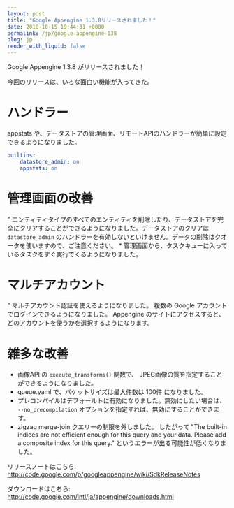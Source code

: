 ```yaml
---
layout: post
title: "Google Appengine 1.3.8リリースされました！"
date: 2010-10-15 19:44:31 +0000
permalink: /jp/google-appengine-138
blog: jp
render_with_liquid: false
---
```


Google Appengine 1.3.8 がリリースされました！

今回のリリースは、いろな面白い機能が入ってきた。

# ハンドラー

appstats や、データストアの管理画面、リモートAPIのハンドラーが簡単に設定できるようになりました。

``` yaml
builtins:
    datastore_admin: on
    appstats: on
```

# 管理画面の改善

" エンティティタイプのすべてのエンティティを削除したり、データストアを完全にクリアすることができるようになりました。データストアのクリアは
`datastore_admin` のハンドラーを有効しないといけません。データの削除はクオータを使いますので、ご注意ください。 \*
管理画面から、タスクキューに入っているタスクをすぐ実行でくるようになりました。

# マルチアカウント

" マルチアカウント認証を使えるようになりました。 複数の Google アカウントでログインできるようになりました。 Appengine
のサイトにアクセスすると、どのアカウントを使うかを選択するようになります。

# 雑多な改善

  - 画像API の `execute_transforms()` 関数で、 JPEG画像の質を指定することができるようになりました。
  - queue.yaml で、バケットサイズは最大件数は 100件 になりました。
  - プレコンパイルはデフォールトに有効になりました。無効にしたい場合は、 `--no_precompilation`
    オプションを指定すれば、無効にすることができます。
  - zigzag merge-join クエリーの制限を外しました。 したがって "The built-in indices are not
    efficient enough for this query and your data. Please add a
    composite index for this query." というエラーが出る可能性が低くなりました。

リリースノートはこちら:
<http://code.google.com/p/googleappengine/wiki/SdkReleaseNotes>

ダウンロードはこちら: <http://code.google.com/intl/ja/appengine/downloads.html>
